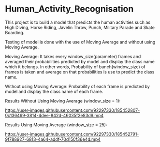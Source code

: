 # Human_Activity_Recognisation
This project is to build a model that predicts the human activities such as High Diving, Horse Riding, Javelin Throw, Punch, Military Parade and Skate Boarding.


Testing of model is done with the use of Moving Average and without using Moving Average.

Moving Average: It takes every window_size(parameter) frames and averaged their probabilities predicted by model and display the class name which it belongs. In other words, Probability of bunch(window_size) of frames is taken and average on that probabilities is use to predict the class name.

Without using Moving Average: Probability of each frame is predicted by model and display the class name of each frame.







Results Without Using Moving Average (window_size = 1):


https://user-images.githubusercontent.com/92297330/185452807-0c136469-3814-4dee-842d-46035f2e83d9.mp4












Results Using Moving Average (window_size = 25):


https://user-images.githubusercontent.com/92297330/185452791-9f788927-6813-4a64-addf-70d150f36e4d.mp4





